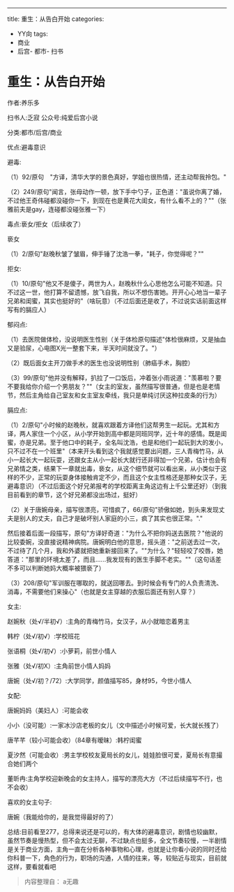 ---
title: 重生：从告白开始
categories:
- YY向
tags:
- 商业
- 后宫- 都市- 扫书
# 重生：从告白开始
作者:养乐多

扫书人:乏寂 公众号:纯爱后宫小说

分类:都市/后宫/商业

优点:避毒意识

避毒:

（1）92/原句　"方译，清华大学的景色真好，学姐也很热情，还主动帮我拎包。"

（2）249/原句"闻言，张母动作一顿，放下手中勺子，正色道："虽说你离了婚，不过他王奇伟碰都没碰你一下，到现在也是黄花大闺女，有什么看不上的？""（张雅前夫是gay，连碰都没碰张雅一下）

毒点:亵女/拒女（后续收了）

亵女

（1）2/原句"赵晚秋皱了皱眉，伸手锤了沈浩一拳，"耗子，你觉得呢？""

拒女:

（1）10/原句"他又不是傻子，两世为人，赵晚秋什么心思他怎么可能不知道。只不过这一世，他打算不留遗憾，放飞自我，所以不想伤害她。开开心心地当一辈子兄弟和闺蜜，其实也挺好的"（啥玩意）（不过后面还是收了，不过说实话前面这样写有的膈应人）

郁闷点:

（1）去医院做体检，没说明医生性别（关于体检原句描述"体检很麻烦，又是抽血又是验尿，心电图X光一整套下来，半天时间就没了。"）

（2）既后面女主开刀做手术的医生也没说明性别（肺癌手术，胸腔）

（3）99/原句"他并没有解释，扒拉了一口饭后，冲着张小雨说道："羡慕啦？要不要我给你介绍一个男朋友？""（女主的室友，虽然描写很普通，但是也是老情节，然后主角给自己室友和女主室友牵线，我只是单纯讨厌这种拉皮条的行为）

膈应点:

（1）2/原句"小时候的赵晚秋，就喜欢跟着方译他们这帮男生一起玩。尤其和方译，两人家住一个小区，从小学开始到高中都是同班同学，近十年的感情。既是闺蜜，亦是兄弟。至于他口中的耗子，全名叫沈浩，也是和他们一起玩到大的发小，只不过不在一个班里"（本来开头看到这个我就感觉要出问题，三人青梅竹马，从小一起长大一起玩耍，还跟女主从小一起长大就行还非得加一个兄弟，估计也会有兄弟情之类，结果下一章就出毒，亵女，从这个细节就可以看出来，从小类似于这样的不少，正常的玩耍身体接触肯定不少，而且这个女主性格还是那种女汉子，无避毒意识）（不过后面这个好兄弟报考的学校距离主角这边有上千公里还好）（到我目前看到的章节，这个好兄弟都没出场过，挺好）

（2）关于唐婉母亲，描写很漂亮，可惜疯了，66/原句"骄傲如她，到头来发现丈夫是别人的丈夫，自己才是破坏别人家庭的小三，疯了其实也很正常。"."

然后接着后面一段描写，原句"方译好奇道："为什么不把你妈送去医院？"他说的比较委婉，没直接说精神病院。唐婉明白他的意思，摇头道："之前送去过一次，不过待了几个月，我和外婆就把她重新接回来了。""为什么？"轻轻咬了咬唇，她答道："那里的环境太差了，而且......我发现有的医生手脚不老实。""（这句话差不多可以判断她妈大概率被猥亵了）

（3）208/原句"军训服在哪取的，就送回哪去。到时候会有专门的人负责清洗、消毒，不需要他们来操心"（也就是女主穿越的衣服后面还有别人穿？）

女主:

赵婉秋（处√/半初√）:主角的青梅竹马，女汉子，从小就暗恋着男主

韩柠（处√/初√）:学校班花

张语桐（处√/初√）:小萝莉，前世小情人

张雅（处√/初X）:主角前世小情人妈妈

唐婉（处√/初？/72）:大学同学，颜值描写85，身材95，今世小情人

女配:

唐婉妈妈（美妇人）:可能会收

小小（没可能）:一家冰沙店老板的女儿（文中描述小时候可爱，长大就长残了）

唐芊芊（较小可能会收）（84章有暧昧）:韩柠闺蜜

夏汐然（可能会收）:男主学校校友夏局长的女儿，娃娃脸很可爱，夏局长有意撮合她们两个

董昕冉:主角学校迎新晚会的女主持人，描写的漂亮大方（不过后续描写不行，也不会收）

喜欢的女主句子:

唐婉（我能给你的，是我觉得最好的了）

总结:目前看至277，总得来说还是可以的，有大体的避毒意识，剧情也较幽默，虽然节奏是慢热型，但不会太过无聊，不过缺点也挺多，全文节奏较慢，一半剧情是关于商业方面，主角一直在分析各种事物和心理，也就是让你看小说的同时还给你科普一下，角色的行为，职场的沟通，人情的往来，等，较贴近与现实，目前就这样，要看就看吧


> 内容整理自： a无趣